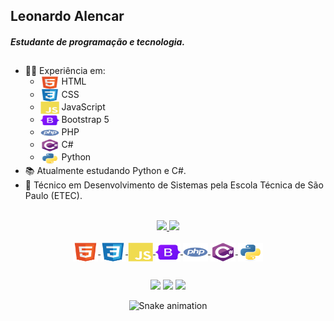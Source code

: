 ## Leonardo Alencar
<i><h4>Estudante de programação e tecnologia.</h4></i>
##
- 👩‍💻 Experiência em:
  - <img align="center" alt="HTML" height="20" width="30" src="https://raw.githubusercontent.com/devicons/devicon/master/icons/html5/html5-original.svg"> HTML
  - <img align="center" alt="CSS" height="20" width="30" src="https://raw.githubusercontent.com/devicons/devicon/master/icons/css3/css3-original.svg"> CSS
  - <img align="center" alt="Js" height="20" width="30" src="https://raw.githubusercontent.com/devicons/devicon/master/icons/javascript/javascript-plain.svg"> JavaScript
  - <img align="center" alt="Bootstrap" height="20" width="30" src="https://raw.githubusercontent.com/devicons/devicon/master/icons/bootstrap/bootstrap-original.svg"> Bootstrap 5
  - <img align="center" alt="PHP" height="20" width="30" src="https://raw.githubusercontent.com/devicons/devicon/master/icons/php/php-plain.svg"> PHP
  - <img align="center" alt="Csharp" height="20" width="30" src="https://raw.githubusercontent.com/devicons/devicon/master/icons/csharp/csharp-original.svg"> C#
  - <img align="center" alt="Python" height="20" width="30" src="https://raw.githubusercontent.com/devicons/devicon/master/icons/python/python-original.svg"> Python
- 📚 Atualmente estudando Python e C#.
- 🚀 Técnico em Desenvolvimento de Sistemas pela Escola Técnica de São Paulo (ETEC).
<br>
<div align="center">
  <a href="https://github.com/leogalencar">
  <img height="180em" src="https://github-readme-stats.vercel.app/api?username=leogalencar&show_icons=true&theme=aura&include_all_commits=true&count_private=true"/>
  <img height="180em" src="https://github-readme-stats.vercel.app/api/top-langs/?username=leogalencar&layout=compact&langs_count=7&theme=aura"/>
</div>
<div align="center" style="display: inline_block"><br>
  <!--<img align="center" alt="Ts" height="30" width="40" src="https://raw.githubusercontent.com/devicons/devicon/master/icons/typescript/typescript-plain.svg">-->
  <!--<img align="center" alt="React" height="30" width="40" src="https://raw.githubusercontent.com/devicons/devicon/master/icons/react/react-original.svg">-->
  <img align="center" alt="HTML" height="30" width="40" src="https://raw.githubusercontent.com/devicons/devicon/master/icons/html5/html5-original.svg">
  <img align="center" alt="CSS" height="30" width="40" src="https://raw.githubusercontent.com/devicons/devicon/master/icons/css3/css3-original.svg">
  <img align="center" alt="Js" height="30" width="40" src="https://raw.githubusercontent.com/devicons/devicon/master/icons/javascript/javascript-plain.svg">
  <img align="center" alt="Bootstrap" height="30" width="40" src="https://raw.githubusercontent.com/devicons/devicon/master/icons/bootstrap/bootstrap-original.svg">
  <img align="center" alt="PHP" height="30" width="40" src="https://raw.githubusercontent.com/devicons/devicon/master/icons/php/php-plain.svg">
  <img align="center" alt="Csharp" height="30" width="40" src="https://raw.githubusercontent.com/devicons/devicon/master/icons/csharp/csharp-original.svg">
  <img align="center" alt="Python" height="30" width="40" src="https://raw.githubusercontent.com/devicons/devicon/master/icons/python/python-original.svg">
  <!--<img align="right" alt="pic" height="150" style="border-radius:50px;" src="https://media.discordapp.net/attachments/639956127056134178/890373478988013628/Publicacoes_Instagram_1_1.png?width=676&height=676">-->
</div>
  
  ##
 
<div align="center"> 
  <a href="https://instagram.com/leonardo.alencar444" target="_blank"><img src="https://img.shields.io/badge/-Instagram-%23E4405F?style=for-the-badge&logo=instagram&logoColor=white" target="_blank"></a>
 <!--<a href="https://discord.gg/wagxzStdcR" target="_blank"><img src="https://img.shields.io/badge/Discord-7289DA?style=for-the-badge&logo=discord&logoColor=white" target="_blank"></a> -->
  <a href = "mailto:leogalencar000@hotmail.com"><img src="https://img.shields.io/badge/-Gmail-%23333?style=for-the-badge&logo=gmail&logoColor=white" target="_blank"></a>
  <a href="https://www.linkedin.com/in/leonardo-galencar" target="_blank"><img src="https://img.shields.io/badge/-LinkedIn-%230077B5?style=for-the-badge&logo=linkedin&logoColor=white" target="_blank"></a> 
 
  ![Snake animation](https://github.com/leogalencar/leogalencar/blob/output/github-contribution-grid-snake.svg)
 
</div>
